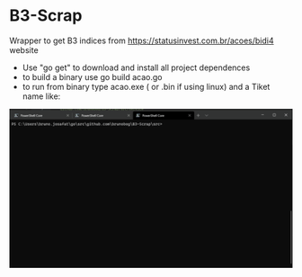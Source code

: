 # B3-Scrap
Wrapper to get B3 indices from https://statusinvest.com.br/acoes/bidi4 website

- Use "go get" to download and install all project dependences
- to build a binary use go build acao.go
- to run from binary type acao.exe ( or .bin if using linux) and a Tiket name like:

![Running exemple](img/Ac.gif)
